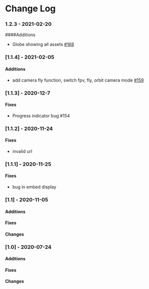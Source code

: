 # Change Log

### 1.2.3 - 2021-02-20
####Additions
- Globe showing all assets [#168](https://github.com/Construkted-Reality/construkted_reality/issues/168)


### [1.1.4] - 2021-02-05

#### Additions
 - add camera fly function, switch fpv, fly, orbit camera mode [#159](https://github.com/Construkted-Reality/construkted_reality/issues/159)

### [1.1.3] - 2020-12-7

#### Fixes
 - Progress indicator bug #154

### [1.1.2] - 2020-11-24

#### Fixes
 - invalid url

### [1.1.1] - 2020-11-25

#### Fixes
 - bug in embed display

### [1.1] - 2020-11-05

#### Additions
#### Fixes
#### Changes

### [1.0] - 2020-07-24

#### Additions
#### Fixes
#### Changes
